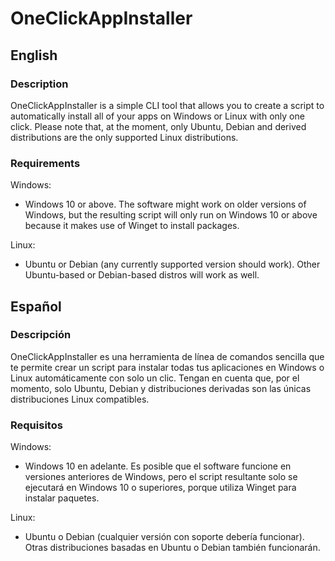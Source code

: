 # OneClickAppInstaller
## English
### Description
OneClickAppInstaller is a simple CLI tool that allows you to create a script to automatically install all of your apps on Windows or Linux with only one click. Please note that, at the moment, only Ubuntu, Debian and derived distributions are the only supported Linux distributions.
### Requirements
Windows:

- Windows 10 or above. The software might work on older versions of Windows, but the resulting script will only run on Windows 10 or above because it makes use of Winget to install packages.

Linux:

- Ubuntu or Debian (any currently supported version should work). Other Ubuntu-based or Debian-based distros will work as well.
## Español
### Descripción
OneClickAppInstaller es una herramienta de línea de comandos sencilla que te permite crear un script para instalar todas tus aplicaciones en Windows o Linux automáticamente con solo un clic. Tengan en cuenta que, por el momento, solo Ubuntu, Debian y distribuciones derivadas son las únicas distribuciones Linux compatibles.
### Requisitos
Windows:

- Windows 10 en adelante. Es posible que el software funcione en versiones anteriores de Windows, pero el script resultante solo se ejecutará en Windows 10 o superiores, porque utiliza Winget para instalar paquetes.

Linux:

- Ubuntu o Debian (cualquier versión con soporte debería funcionar). Otras distribuciones basadas en Ubuntu o Debian también funcionarán.
